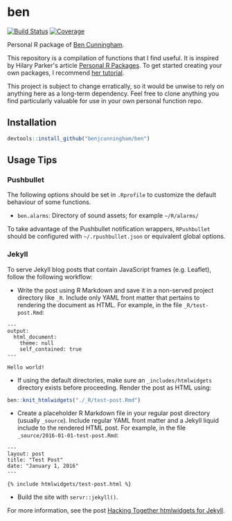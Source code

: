 
<!-- README.md is generated from README.Rmd. Please edit that file. -->
ben
===

[![Build Status](https://travis-ci.org/benjcunningham/ben.svg?branch=master)](https://travis-ci.org/benjcunningham/ben) [![Coverage](https://codecov.io/github/benjcunningham/ben/coverage.svg?branch=master)](https://codecov.io/github/benjcunningham/ben?branch=master)

Personal R package of [Ben Cunningham](http://www.linkedin.com/in/cunninghamben).

This repository is a compilation of functions that I find useful. It is inspired by Hilary Parker's article [Personal R Packages](http://hilaryparker.com/2013/04/03/personal-r-packages/). To get started creating your own packages, I recommend [her tutorial](http://hilaryparker.com/2014/04/29/writing-an-r-package-from-scratch/).

This project is subject to change erratically, so it would be unwise to rely on anything here as a long-term dependency. Feel free to clone anything you find particularly valuable for use in your own personal function repo.

Installation
------------

``` r
devtools::install_github("benjcunningham/ben")
```

Usage Tips
----------

### Pushbullet

The following options should be set in `.Rprofile` to customize the default behaviour of some functions.

-   `ben.alarms`: Directory of sound assets; for example `~/R/alarms/`

To take advantage of the Pushbullet notification wrappers, `RPushbullet` should be configured with `~/.rpushbullet.json` or equivalent global options.

### Jekyll

To serve Jekyll blog posts that contain JavaScript frames (e.g. Leaflet), follow the following workflow:

-   Write the post using R Markdown and save it in a non-served project directory like `_R`. Include only YAML front matter that pertains to rendering the document as HTML. For example, in the file `_R/test-post.Rmd`:

<!-- -->

    ---
    output:
      html_document:
        theme: null
        self_contained: true
    ---

    Hello world!

-   If using the default directories, make sure an `_includes/htmlwidgets` directory exists before proceeding. Render the post as HTML using:

``` r
ben::knit_htmlwidgets("./_R/test-post.Rmd")
```

-   Create a placeholder R Markdown file in your regular post directory (usually `_source`). Include regular YAML front matter and a Jekyll liquid include to the rendered HTML post. For example, in the file `_source/2016-01-01-test-post.Rmd`:

<!-- -->

    ---
    layout: post
    title: "Test Post"
    date: "January 1, 2016"
    ---

    {% include htmlwidgets/test-post.html %}

-   Build the site with `servr::jekyll()`.

For more information, see the post [Hacking Together htmlwidgets for Jekyll](http://benjcunningham.org/2016/06/13/hacking-together-htmlwidgets-for-jekyll.html).
